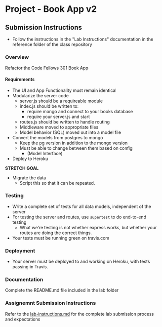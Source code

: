 # Project - Book App v2

## Submission Instructions
  * Follow the instructions in the "Lab Instructions" documentation in the reference folder of the class repository

### Overview
Refactor the Code Fellows 301 Book App

#### Requirements
* The UI and App Functionality must remain identical
* Modularize the server code
  * server.js should be a requireable module
  * index.js should be written to:
    * require mongo and connect to your books database
    * require your server.js and start
  * routes.js should be written to handle routing
  * Middleware moved to appropriate files
  * Model behavior (SQL) moved out into a model file
* Convert the models from postgres to mongo
  * Keep the pg version in addition to the mongo version
  * Must be able to change between them based on config
    * (Model Interface)
* Deploy to Heroku

**STRETCH GOAL**
* Migrate the data
  * Script this so that it can be repeated.

### Testing
* Write a complete set of tests for all data models, independent of the server
* For testing the server and routes, use `supertest` to do end-to-end testing
  * What we're testing is not whether express works, but whether your routes are doing the correct things.
* Your tests must be running green on travis.com

### Deployment
* Your server must be deployed to and working on Heroku, with tests passing in Travis.

###  Documentation
Complete the README.md file included in the lab folder

### Assignemnt Submission Instructions
Refer to the [lab-instructions.md](../../../reference/submission-instructions/labs.md) for the complete lab submission process and expectations
